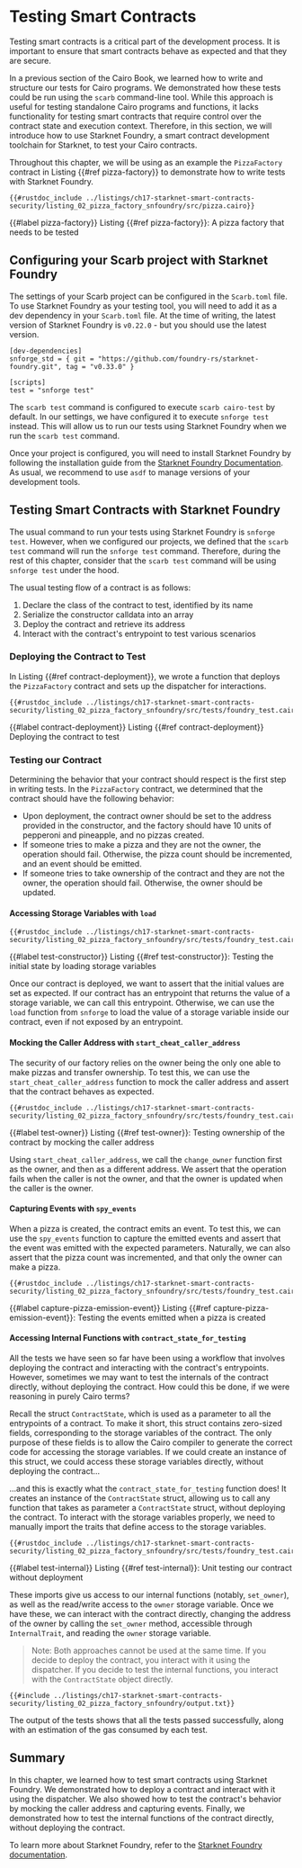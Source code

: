 # Testing Smart Contracts

Testing smart contracts is a critical part of the development process. It is important to ensure that smart contracts behave as expected and that they are secure.

In a previous section of the Cairo Book, we learned how to write and structure our tests for Cairo programs. We demonstrated how these tests could be run using the `scarb` command-line tool.
While this approach is useful for testing standalone Cairo programs and functions, it lacks functionality for testing smart contracts that require control over the contract state and execution context. Therefore, in this section, we will introduce how to use Starknet Foundry, a smart contract development toolchain for Starknet, to test your Cairo contracts.

Throughout this chapter, we will be using as an example the `PizzaFactory` contract in Listing {{#ref pizza-factory}} to demonstrate how to write tests with Starknet Foundry.

```cairo,noplayground
{{#rustdoc_include ../listings/ch17-starknet-smart-contracts-security/listing_02_pizza_factory_snfoundry/src/pizza.cairo}}
```

{{#label pizza-factory}}
<span class="caption">Listing {{#ref pizza-factory}}: A pizza factory that needs to be tested</span>

## Configuring your Scarb project with Starknet Foundry

The settings of your Scarb project can be configured in the `Scarb.toml` file. To use Starknet Foundry as your testing tool, you will need to add it as a dev dependency in your `Scarb.toml` file. At the time of writing, the latest version of Starknet Foundry is `v0.22.0` - but you should use the latest version.

```toml,noplayground
[dev-dependencies]
snforge_std = { git = "https://github.com/foundry-rs/starknet-foundry.git", tag = "v0.33.0" }

[scripts]
test = "snforge test"
```

The `scarb test` command is configured to execute `scarb cairo-test` by default. In our settings, we have configured it to execute `snforge test` instead. This will allow us to run our tests using Starknet Foundry when we run the `scarb test` command.

Once your project is configured, you will need to install Starknet Foundry by following the installation guide from the [Starknet Foundry Documentation](https://foundry-rs.github.io/starknet-foundry/getting-started/installation.html). As usual, we recommend to use `asdf` to manage versions of your development tools.

## Testing Smart Contracts with Starknet Foundry

The usual command to run your tests using Starknet Foundry is `snforge test`. However, when we configured our projects, we defined that the `scarb test` command will run the `snforge test` command. Therefore, during the rest of this chapter, consider that the `scarb test` command will be using `snforge test` under the hood.

The usual testing flow of a contract is as follows:

1. Declare the class of the contract to test, identified by its name
2. Serialize the constructor calldata into an array
3. Deploy the contract and retrieve its address
4. Interact with the contract's entrypoint to test various scenarios

### Deploying the Contract to Test

In Listing {{#ref contract-deployment}}, we wrote a function that deploys the `PizzaFactory` contract and sets up the dispatcher for interactions.

```cairo,noplayground
{{#rustdoc_include ../listings/ch17-starknet-smart-contracts-security/listing_02_pizza_factory_snfoundry/src/tests/foundry_test.cairo:deployment}}
```

{{#label contract-deployment}}
<span class="caption">Listing {{#ref contract-deployment}} Deploying the contract to test</span>

### Testing our Contract

Determining the behavior that your contract should respect is the first step in writing tests. In the `PizzaFactory` contract, we determined that the contract should have the following behavior:

- Upon deployment, the contract owner should be set to the address provided in the constructor, and the factory should have 10 units of pepperoni and pineapple, and no pizzas created.
- If someone tries to make a pizza and they are not the owner, the operation should fail. Otherwise, the pizza count should be incremented, and an event should be emitted.
- If someone tries to take ownership of the contract and they are not the owner, the operation should fail. Otherwise, the owner should be updated.

#### Accessing Storage Variables with `load`

```cairo,noplayground
{{#rustdoc_include ../listings/ch17-starknet-smart-contracts-security/listing_02_pizza_factory_snfoundry/src/tests/foundry_test.cairo:test_constructor}}
```

{{#label test-constructor}}
<span class="caption">Listing {{#ref test-constructor}}: Testing the initial state by loading storage variables </span>

Once our contract is deployed, we want to assert that the initial values are set as expected. If our contract has an entrypoint that returns the value of a storage variable, we can call this entrypoint. Otherwise, we can use the `load` function from `snforge` to load the value of a storage variable inside our contract, even if not exposed by an entrypoint.

#### Mocking the Caller Address with `start_cheat_caller_address`

The security of our factory relies on the owner being the only one able to make pizzas and transfer ownership. To test this, we can use the `start_cheat_caller_address` function to mock the caller address and assert that the contract behaves as expected.

```cairo,noplayground
{{#rustdoc_include ../listings/ch17-starknet-smart-contracts-security/listing_02_pizza_factory_snfoundry/src/tests/foundry_test.cairo:test_owner}}
```

{{#label test-owner}}
<span class="caption">Listing {{#ref test-owner}}: Testing ownership of the contract by mocking the caller address </span>

Using `start_cheat_caller_address`, we call the `change_owner` function first as the owner, and then as a different address. We assert that the operation fails when the caller is not the owner, and that the owner is updated when the caller is the owner.

#### Capturing Events with `spy_events`

When a pizza is created, the contract emits an event. To test this, we can use the `spy_events` function to capture the emitted events and assert that the event was emitted with the expected parameters. Naturally, we can also assert that the pizza count was incremented, and that only the owner can make a pizza.

```cairo,noplayground
{{#rustdoc_include ../listings/ch17-starknet-smart-contracts-security/listing_02_pizza_factory_snfoundry/src/tests/foundry_test.cairo:test_make_pizza}}
```

{{#label capture-pizza-emission-event}}
<span class="caption">Listing {{#ref capture-pizza-emission-event}}: Testing the events emitted when a pizza is created</span>

#### Accessing Internal Functions with `contract_state_for_testing`

All the tests we have seen so far have been using a workflow that involves deploying the contract and interacting with the contract's entrypoints. However, sometimes we may want to test the internals of the contract directly, without deploying the contract. How could this be done, if we were reasoning in purely Cairo terms?

Recall the struct `ContractState`, which is used as a parameter to all the entrypoints of a contract. To make it short, this struct contains zero-sized fields, corresponding to the storage variables of the contract. The only purpose of these fields is to allow the Cairo compiler to generate the correct code for accessing the storage variables. If we could create an instance of this struct, we could access these storage variables directly, without deploying the contract...

...and this is exactly what the `contract_state_for_testing` function does! It creates an instance of the `ContractState` struct, allowing us to call any function that takes as parameter a `ContractState` struct, without deploying the contract. To interact with the storage variables properly, we need to manually import the traits that define access to the storage variables.

```cairo,noplayground
{{#rustdoc_include ../listings/ch17-starknet-smart-contracts-security/listing_02_pizza_factory_snfoundry/src/tests/foundry_test.cairo:import_internal}}
```

{{#label test-internal}}
<span class="caption">Listing {{#ref test-internal}}: Unit testing our contract without deployment</span>

These imports give us access to our internal functions (notably, `set_owner`), as well as the
read/write access to the `owner` storage variable. Once we have these, we can interact with the
contract directly, changing the address of the owner by calling the `set_owner` method, accessible
through `InternalTrait`, and reading the `owner` storage variable.

> Note: Both approaches cannot be used at the same time. If you decide to deploy the contract, you interact with it using the dispatcher. If you decide to test the internal functions, you interact with the `ContractState` object directly.

```bash,noplayground
{{#include ../listings/ch17-starknet-smart-contracts-security/listing_02_pizza_factory_snfoundry/output.txt}}
```

The output of the tests shows that all the tests passed successfully, along with an estimation of the gas consumed by each test.

## Summary

In this chapter, we learned how to test smart contracts using Starknet Foundry. We demonstrated how to deploy a contract and interact with it using the dispatcher. We also showed how to test the contract's behavior by mocking the caller address and capturing events. Finally, we demonstrated how to test the internal functions of the contract directly, without deploying the contract.

To learn more about Starknet Foundry, refer to the [Starknet Foundry documentation](https://foundry-rs.github.io/starknet-foundry/index.html).
